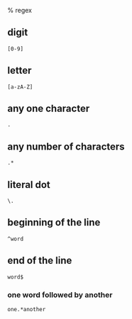 % regex

## digit

	[0-9]

## letter

	[a-zA-Z]

## any one character

	.

## any number of characters

	.*

## literal dot

	\.

## beginning of the line

	^word

## end of the line

	word$

### one word followed by another

	one.*another
